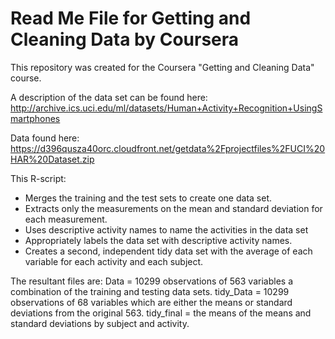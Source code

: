 Read Me File for 
Getting and Cleaning Data by Coursera
========================================================

This repository was created for the Coursera "Getting and Cleaning Data" course.

A description of the data set can be found here: 
http://archive.ics.uci.edu/ml/datasets/Human+Activity+Recognition+UsingSmartphones 

Data found here:
https://d396qusza40orc.cloudfront.net/getdata%2Fprojectfiles%2FUCI%20HAR%20Dataset.zip 

This R-script: 
- Merges the training and the test sets to create one data set.
- Extracts only the measurements on the mean and standard deviation for each measurement. 
- Uses descriptive activity names to name the activities in the data set
- Appropriately labels the data set with descriptive activity names. 
- Creates a second, independent tidy data set with the average of each variable for each activity and each subject. 

The resultant files are:
Data = 10299 observations of 563 variables a combination of the training and testing data sets.
tidy_Data = 10299 observations of 68 variables which are either the means or standard deviations from the original 563.
tidy_final = the means of the means and standard deviations by subject and activity.
